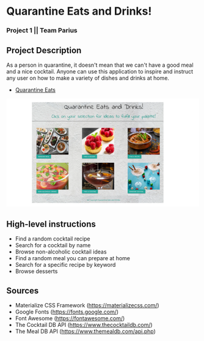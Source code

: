 # Quarantine Eats and Drinks!

### Project 1 || Team Parius 

## Project Description
As a person in quarantine, it doesn't mean that we can't have a good meal and a nice cocktail. Anyone can use this application to inspire and instruct any user on how to make a variety of dishes and drinks at home.

* [Quarantine Eats](https://jonafi.github.io/quarantine-eats/index.html)

![image](./assets/mainpageImage.png)


## High-level instructions
* Find a random cocktail recipe
* Search for a cocktail by name
* Browse non-alcoholic cocktail ideas
* Find a random meal you can prepare at home
* Search for a specific recipe by keyword
* Browse desserts

## Sources
* Materialize CSS Framework (https://materializecss.com/)
* Google Fonts (https://fonts.google.com/)
* Font Awesome (https://fontawesome.com/)
* The Cocktail DB API (https://www.thecocktaildb.com/)
* The Meal DB API (https://www.themealdb.com/api.php)